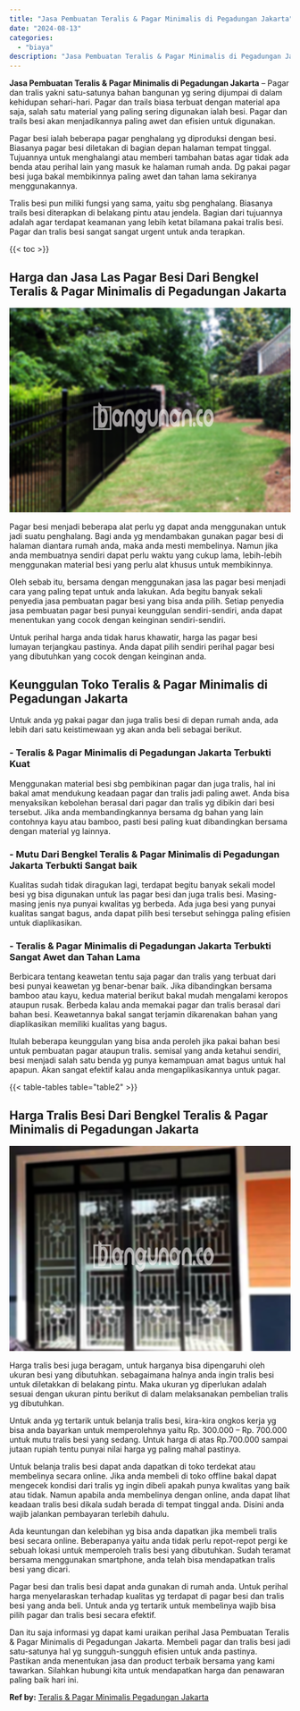 ```yaml
---
title: "Jasa Pembuatan Teralis & Pagar Minimalis di Pegadungan Jakarta"
date: "2024-08-13"
categories: 
  - "biaya"
description: "Jasa Pembuatan Teralis & Pagar Minimalis di Pegadungan Jakarta. Dan itu saja informasi yg dapat kami uraikan perihal Jasa Pembuatan Teralis & Pagar Minimalis..."
---
```


**Jasa Pembuatan Teralis & Pagar Minimalis di Pegadungan Jakarta** – Pagar dan tralis yakni satu-satunya bahan bangunan yg sering dijumpai di dalam kehidupan sehari-hari. Pagar dan trails biasa terbuat dengan material apa saja, salah satu material yang paling sering digunakan ialah besi. Pagar dan trails besi akan menjadikannya paling awet dan efisien untuk digunakan.

Pagar besi ialah beberapa pagar penghalang yg diproduksi dengan besi. Biasanya pagar besi diletakan di bagian depan halaman tempat tinggal. Tujuannya untuk menghalangi atau memberi tambahan batas agar tidak ada benda atau perihal lain yang masuk ke halaman rumah anda. Dg pakai pagar besi juga bakal membikinnya paling awet dan tahan lama sekiranya menggunakannya.

Tralis besi pun miliki fungsi yang sama, yaitu sbg penghalang. Biasanya trails besi diterapkan di belakang pintu atau jendela. Bagian dari tujuannya adalah agar terdapat keamanan yang lebih ketat bilamana pakai tralis besi. Pagar dan tralis besi sangat sangat urgent untuk anda terapkan.

{{< toc >}}

## Harga dan Jasa Las Pagar Besi Dari Bengkel Teralis & Pagar Minimalis di Pegadungan Jakarta

![Jasa Pembuatan Teralis & Pagar Minimalis di Pegadungan Jakarta](/images/pagar-minimalis-murah-07.png)

Pagar besi menjadi beberapa alat perlu yg dapat anda menggunakan untuk jadi suatu penghalang. Bagi anda yg mendambakan gunakan pagar besi di halaman diantara rumah anda, maka anda mesti membelinya. Namun jika anda membuatnya sendiri dapat perlu waktu yang cukup lama, lebih-lebih menggunakan material besi yang perlu alat khusus untuk membikinnya.

Oleh sebab itu, bersama dengan menggunakan jasa las pagar besi menjadi cara yang paling tepat untuk anda lakukan. Ada begitu banyak sekali penyedia jasa pembuatan pagar besi yang bisa anda pilih. Setiap penyedia jasa pembuatan pagar besi punyai keunggulan sendiri-sendiri, anda dapat menentukan yang cocok dengan keinginan sendiri-sendiri.

Untuk perihal harga anda tidak harus khawatir, harga las pagar besi lumayan terjangkau pastinya. Anda dapat pilih sendiri perihal pagar besi yang dibutuhkan yang cocok dengan keinginan anda.

## Keunggulan Toko Teralis & Pagar Minimalis di Pegadungan Jakarta

Untuk anda yg pakai pagar dan juga tralis besi di depan rumah anda, ada lebih dari satu keistimewaan yg akan anda beli sebagai berikut.

### \- Teralis & Pagar Minimalis di Pegadungan Jakarta Terbukti Kuat

Menggunakan material besi sbg pembikinan pagar dan juga tralis, hal ini bakal amat mendukung keadaan pagar dan tralis jadi paling awet. Anda bisa menyaksikan kebolehan berasal dari pagar dan tralis yg dibikin dari besi tersebut. Jika anda membandingkannya bersama dg bahan yang lain contohnya kayu atau bamboo, pasti besi paling kuat dibandingkan bersama dengan material yg lainnya.

### \- Mutu Dari Bengkel Teralis & Pagar Minimalis di Pegadungan Jakarta Terbukti Sangat baik

Kualitas sudah tidak diragukan lagi, terdapat begitu banyak sekali model besi yg bisa digunakan untuk las pagar besi dan juga tralis besi. Masing-masing jenis nya punyai kwalitas yg berbeda. Ada juga besi yang punyai kualitas sangat bagus, anda dapat pilih besi tersebut sehingga paling efisien untuk diaplikasikan.

### \- Teralis & Pagar Minimalis di Pegadungan Jakarta Terbukti Sangat Awet dan Tahan Lama

Berbicara tentang keawetan tentu saja pagar dan tralis yang terbuat dari besi punyai keawetan yg benar-benar baik. Jika dibandingkan bersama bamboo atau kayu, kedua material berikut bakal mudah mengalami keropos ataupun rusak. Berbeda kalau anda memakai pagar dan tralis berasal dari bahan besi. Keawetannya bakal sangat terjamin dikarenakan bahan yang diaplikasikan memiliki kualitas yang bagus.

Itulah beberapa keunggulan yang bisa anda peroleh jika pakai bahan besi untuk pembuatan pagar ataupun tralis. semisal yang anda ketahui sendiri, besi menjadi salah satu benda yg punya kemampuan amat bagus untuk hal apapun. Akan sangat efektif kalau anda mengaplikasikannya untuk pagar.

{{< table-tables table="table2" >}}

## Harga Tralis Besi Dari Bengkel Teralis & Pagar Minimalis di Pegadungan Jakarta

![Jasa Pembuatan Teralis & Pagar Minimalis di Pegadungan Jakarta](/images/teralis-minimalis-murah-19.png)

Harga tralis besi juga beragam, untuk harganya bisa dipengaruhi oleh ukuran besi yang dibutuhkan. sebagaimana halnya anda ingin tralis besi untuk diletakkan di belakang pintu. Maka ukuran yg diperlukan adalah sesuai dengan ukuran pintu berikut di dalam melaksanakan pembelian tralis yg dibutuhkan.

Untuk anda yg tertarik untuk belanja tralis besi, kira-kira ongkos kerja yg bisa anda bayarkan untuk memperolehnya yaitu Rp. 300.000 – Rp. 700.000 untuk mutu tralis besi yang sedang. Untuk harga di atas Rp.700.000 sampai jutaan rupiah tentu punyai nilai harga yg paling mahal pastinya.

Untuk belanja tralis besi dapat anda dapatkan di toko terdekat atau membelinya secara online. Jika anda membeli di toko offline bakal dapat mengecek kondisi dari tralis yg ingin dibeli apakah punya kwalitas yang baik atau tidak. Namun apabila anda membelinya dengan online, anda dapat lihat keadaan tralis besi dikala sudah berada di tempat tinggal anda. Disini anda wajib jalankan pembayaran terlebih dahulu.

Ada keuntungan dan kelebihan yg bisa anda dapatkan jika membeli tralis besi secara online. Beberapanya yaitu anda tidak perlu repot-repot pergi ke sebuah lokasi untuk memperoleh tralis besi yang dibutuhkan. Sudah teramat bersama menggunakan smartphone, anda telah bisa mendapatkan tralis besi yang dicari.

Pagar besi dan tralis besi dapat anda gunakan di rumah anda. Untuk perihal harga menyelaraskan terhadap kualitas yg terdapat di pagar besi dan tralis besi yang anda beli. Untuk anda yg tertarik untuk membelinya wajib bisa pilih pagar dan tralis besi secara efektif.

Dan itu saja informasi yg dapat kami uraikan perihal Jasa Pembuatan Teralis & Pagar Minimalis di Pegadungan Jakarta. Membeli pagar dan tralis besi jadi satu-satunya hal yg sungguh-sungguh efisien untuk anda pastinya. Pastikan anda menentukan jasa dan product terbaik bersama yang kami tawarkan. Silahkan hubungi kita untuk mendapatkan harga dan penawaran paling baik hari ini.

**Ref by:** [Teralis & Pagar Minimalis Pegadungan Jakarta](https://id.wikipedia.org/wiki/Teralis)
